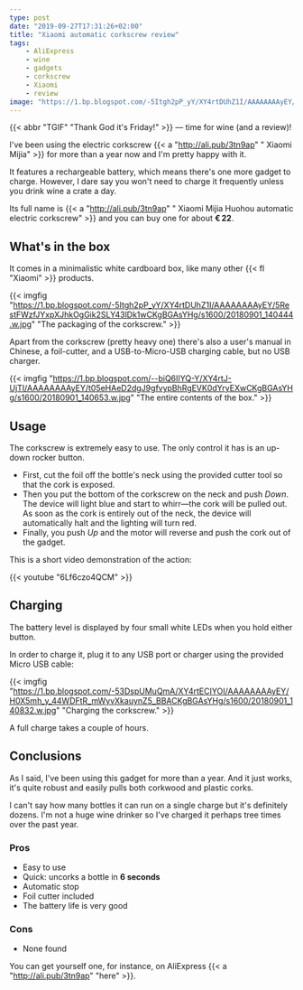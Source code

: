 ```yaml
---
type: post
date: "2019-09-27T17:31:26+02:00"
title: "Xiaomi automatic corkscrew review"
tags:
    - AliExpress
    - wine
    - gadgets
    - corkscrew
    - Xiaomi
    - review
image: "https://1.bp.blogspot.com/-5Itgh2pP_yY/XY4rtDUhZ1I/AAAAAAAAyEY/5RestFWzfJYxpXJhkOgGik2SLY43lDk1wCKgBGAsYHg/s1600/20180901_140444.w.jpg"
---
```


{{< abbr "TGIF" "Thank God it's Friday!" >}} — time for wine (and a review)!

I've been using the electric corkscrew {{< a "http://ali.pub/3tn9ap" " Xiaomi Mijia" >}} for more than a year now and I'm pretty happy with it.

It features a rechargeable battery, which means there's one more gadget to charge. However, I dare say you won't need to charge it frequently unless you drink wine a crate a day.

<!--more-->

Its full name is {{< a "http://ali.pub/3tn9ap" " Xiaomi Mijia Huohou automatic electric corkscrew" >}} and you can buy one for about **€ 22**.

## What's in the box

It comes in a minimalistic white cardboard box, like many other {{< fl "Xiaomi" >}} products.

{{< imgfig "https://1.bp.blogspot.com/-5Itgh2pP_yY/XY4rtDUhZ1I/AAAAAAAAyEY/5RestFWzfJYxpXJhkOgGik2SLY43lDk1wCKgBGAsYHg/s1600/20180901_140444.w.jpg" "The packaging of the corkscrew." >}}

Apart from the corkscrew (pretty heavy one) there's also a user's manual in Chinese, a foil-cutter, and a USB-to-Micro-USB charging cable, but no USB charger.

{{< imgfig "https://1.bp.blogspot.com/--biQ6IIYQ-Y/XY4rtJ-UjTI/AAAAAAAAyEY/t05eHAeD2dgJ9gfvypBhRgEVK0dYryEXwCKgBGAsYHg/s1600/20180901_140653.w.jpg" "The entire contents of the box." >}}

## Usage

The corkscrew is extremely easy to use. The only control it has is an up-down rocker button.

* First, cut the foil off the bottle's neck using the provided cutter tool so that the cork is exposed.
* Then you put the bottom of the corkscrew on the neck and push *Down*. The device will light blue and start to whirr—the cork will be pulled out. As soon as the cork is entirely out of the neck, the device will automatically halt and the lighting will turn red.
* Finally, you push *Up* and the motor will reverse and push the cork out of the gadget.

This is a short video demonstration of the action:

{{< youtube "6Lf6czo4QCM" >}}

## Charging

The battery level is displayed by four small white LEDs when you hold either button.

In order to charge it, plug it to any USB port or charger using the provided Micro USB cable:

{{< imgfig "https://1.bp.blogspot.com/-53DspUMuQmA/XY4rtECIYOI/AAAAAAAAyEY/H0X5mh_y_44WDFtR_mWyvXkauynZ5_BBACKgBGAsYHg/s1600/20180901_140832.w.jpg" "Charging the corkscrew." >}}

A full charge takes a couple of hours.

## Conclusions

As I said, I've been using this gadget for more than a year. And it just works, it's quite robust and easily pulls both corkwood and plastic corks.

I can't say how many bottles it can run on a single charge but it's definitely dozens. I'm not a huge wine drinker so I've charged it perhaps tree times over the past year.

### Pros

* Easy to use
* Quick: uncorks a bottle in **6 seconds**
* Automatic stop
* Foil cutter included
* The battery life is very good

### Cons

* None found

You can get yourself one, for instance, on AliExpress {{< a "http://ali.pub/3tn9ap" "here" >}}.


